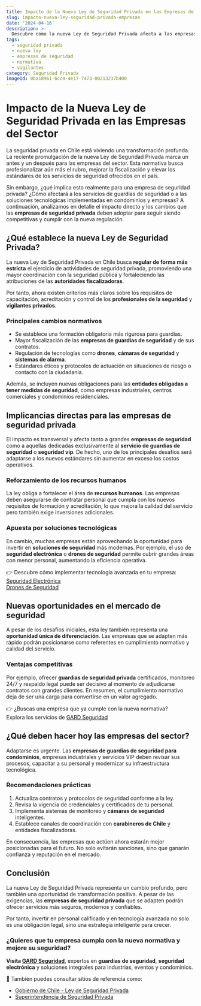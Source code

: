```yaml
---
title: Impacto de la Nueva Ley de Seguridad Privada en las Empresas del Sector
slug: impacto-nueva-ley-seguridad-privada-empresas
date: '2024-04-16'
description: >-
  Descubre cómo la nueva Ley de Seguridad Privada afecta a las empresas del sector. Conoce sus implicancias, desafíos y oportunidades clave para mantenerse competitivo en el mercado.
tags:
  - seguridad privada
  - nueva ley
  - empresas de seguridad
  - normativa
  - vigilantes
category: Seguridad Privada
imageId: 0ba18961-6cc4-4e17-7473-00213237b400
---
```


<h1>Impacto de la Nueva Ley de Seguridad Privada en las Empresas del Sector</h1>

<p>La seguridad privada en Chile está viviendo una transformación profunda. La reciente promulgación de la nueva Ley de Seguridad Privada marca un antes y un después para las empresas del sector. Esta normativa busca profesionalizar aún más el rubro, mejorar la fiscalización y elevar los estándares de los servicios de seguridad ofrecidos en el país.</p>

<p>Sin embargo, ¿qué implica esto realmente para una empresa de seguridad privada? ¿Cómo afectará a los servicios de guardias de seguridad o a las soluciones tecnológicas implementadas en condominios y empresas? A continuación, analizamos en detalle el impacto directo y los cambios que las <strong>empresas de seguridad privada</strong> deben adoptar para seguir siendo competitivas y cumplir con la nueva regulación.</p>

<h2>¿Qué establece la nueva Ley de Seguridad Privada?</h2>

<p>La nueva Ley de Seguridad Privada en Chile busca <strong>regular de forma más estricta</strong> el ejercicio de actividades de seguridad privada, promoviendo una mayor coordinación con la seguridad pública y fortaleciendo las atribuciones de las <strong>autoridades fiscalizadoras</strong>.</p>

<p>Por tanto, ahora existen criterios más claros sobre los requisitos de capacitación, acreditación y control de los <strong>profesionales de la seguridad</strong> y <strong>vigilantes privados</strong>.</p>

<h3>Principales cambios normativos</h3>

<ul>
  <li>Se establece una formación obligatoria más rigurosa para guardias.</li>
  <li>Mayor fiscalización de las <strong>empresas de guardias de seguridad</strong> y de sus contratos.</li>
  <li>Regulación de tecnologías como <strong>drones</strong>, <strong>cámaras de seguridad</strong> y <strong>sistemas de alarma</strong>.</li>
  <li>Estándares éticos y protocolos de actuación en situaciones de riesgo o contacto con la ciudadanía.</li>
</ul>

<p>Además, se incluyen nuevas obligaciones para las <strong>entidades obligadas a tener medidas de seguridad</strong>, como empresas industriales, centros comerciales y condominios residenciales.</p>

<h2>Implicancias directas para las empresas de seguridad privada</h2>

<p>El impacto es transversal y afecta tanto a grandes <strong>empresas de seguridad</strong> como a aquellas dedicadas exclusivamente al <strong>servicio de guardias de seguridad</strong> o <strong>seguridad vip</strong>. De hecho, uno de los principales desafíos será adaptarse a los nuevos estándares sin aumentar en exceso los costos operativos.</p>

<h3>Reforzamiento de los recursos humanos</h3>

<p>La ley obliga a fortalecer el área de <strong>recursos humanos</strong>. Las empresas deben asegurarse de contratar personal que cumpla con los nuevos requisitos de formación y acreditación, lo que mejora la calidad del servicio pero también exige inversiones adicionales.</p>

<h3>Apuesta por soluciones tecnológicas</h3>

<p>En cambio, muchas empresas están aprovechando la oportunidad para invertir en <strong>soluciones de seguridad</strong> más modernas. Por ejemplo, el uso de <strong>seguridad electrónica</strong> o <strong>drones de seguridad</strong> permite cubrir grandes áreas con menor personal, aumentando la eficiencia operativa.</p>

<p>👉 Descubre cómo implementar tecnología avanzada en tu empresa:<br>
<a href="https://gard.cl/seguridad-electronica/">Seguridad Electrónica</a><br>
<a href="https://gard.cl/drones-de-seguridad-para-empresas-e-industrias/">Drones de Seguridad</a></p>

<h2>Nuevas oportunidades en el mercado de seguridad</h2>

<p>A pesar de los desafíos iniciales, esta ley también representa una <strong>oportunidad única de diferenciación</strong>. Las empresas que se adapten más rápido podrán posicionarse como referentes en cumplimiento normativo y calidad del servicio.</p>

<h3>Ventajas competitivas</h3>

<p>Por ejemplo, ofrecer <strong>guardias de seguridad privada</strong> certificados, monitoreo 24/7 y respaldo legal puede ser decisivo al momento de adjudicarse contratos con grandes clientes. En resumen, el cumplimiento normativo deja de ser una carga para convertirse en un valor agregado.</p>

<p>👉 ¿Buscas una empresa que ya cumple con la nueva normativa?<br>
Explora los servicios de <a href="https://gard.cl/guardias-de-seguridad-privada-para-empresas/">GARD Seguridad</a></p>

<h2>¿Qué deben hacer hoy las empresas del sector?</h2>

<p>Adaptarse es urgente. Las <strong>empresas de guardias de seguridad para condominios</strong>, empresas industriales y servicios VIP deben revisar sus procesos, capacitar a su personal y modernizar su infraestructura tecnológica.</p>

<h3>Recomendaciones prácticas</h3>

<ol>
  <li>Actualiza contratos y protocolos de seguridad conforme a la ley.</li>
  <li>Revisa la vigencia de credenciales y certificados de tu personal.</li>
  <li>Implementa sistemas de monitoreo y <strong>cámaras de seguridad</strong> inteligentes.</li>
  <li>Establece canales de coordinación con <strong>carabineros de Chile</strong> y entidades fiscalizadoras.</li>
</ol>

<p>En consecuencia, las empresas que actúen ahora estarán mejor posicionadas para el futuro. No solo evitarán sanciones, sino que ganarán confianza y reputación en el mercado.</p>

<h2>Conclusión</h2>

<p>La nueva Ley de Seguridad Privada representa un cambio profundo, pero también una oportunidad de transformación positiva. A pesar de las exigencias, las <strong>empresas de seguridad privada</strong> que se adapten podrán ofrecer servicios más seguros, modernos y confiables.</p>

<p>Por tanto, invertir en personal calificado y en tecnología avanzada no solo es una obligación legal, sino una estrategia inteligente para crecer.</p>

<div class="cta-container">
  <h3>¿Quieres que tu empresa cumpla con la nueva normativa y mejore su seguridad?</h3>
  <p><strong>Visita <a href="https://gard.cl">GARD Seguridad</a></strong>, expertos en <strong>guardias de seguridad</strong>, <strong>seguridad electrónica</strong> y soluciones integrales para industrias, eventos y condominios.</p>
</div>

<div class="references">
  <p>📎 También puedes consultar sitios de referencia como:</p>
  <ul>
    <li><a href="https://www.gob.cl">Gobierno de Chile - Ley de Seguridad Privada</a></li>
    <li><a href="https://www.seguridadprivada.cl">Superintendencia de Seguridad Privada</a></li>
  </ul>
</div> 